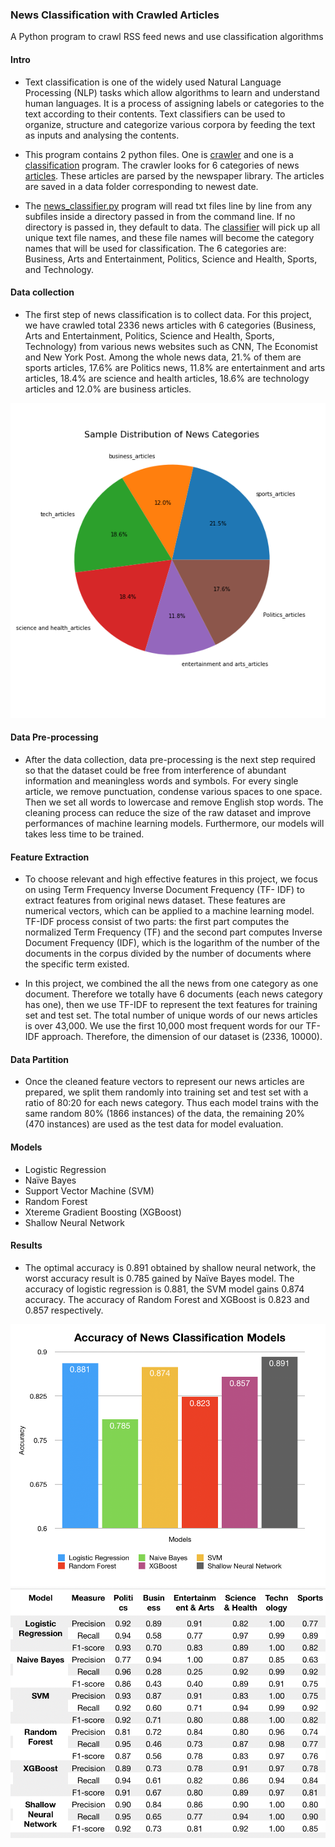 ### News Classification with Crawled Articles

A Python program to crawl RSS feed news and use classification algorithms 

#### Intro

* Text classification is one of the widely used Natural Language Processing (NLP) tasks which allow algorithms to learn and understand human languages. It is a process of assigning labels or categories to the text according to their contents. Text classifiers can be used to organize, structure and categorize various corpora by feeding the text as inputs and analysing the contents.

* This program contains 2 python files. One is [crawler](https://github.com/jetrobert/News-Classification-with-Crawled-Articles/blob/master/news_crawler.py) and one is a [classification](https://github.com/jetrobert/News-Classification-with-Crawled-Articles/blob/master/news_classifier.ipynb) program. The crawler looks for 6 categories of news [articles](https://github.com/jetrobert/News-Classification-with-Crawled-Articles/tree/master/data). These articles are parsed by the newspaper library. The articles are saved in a data folder corresponding to newest date.

* The [news_classifier.py](https://github.com/jetrobert/News-Classification-with-Crawled-Articles/blob/master/news_crawler.py) program will read txt files line by line from any subfiles inside a directory passed in from the command line. If no directory is passed in, they default to data. The [classifier](https://github.com/jetrobert/News-Classification-with-Crawled-Articles/blob/master/news_classifier.py) will pick up all unique text file names, and these file names will become the category names that will be used for classification. The 6 categories are: Business, Arts and Entertainment, Politics, Science and Health, Sports, and Technology. 

#### Data collection

* The first step of news classification is to collect data. For this project, we have crawled total 2336 news articles with 6 categories (Business, Arts and Entertainment, Politics, Science and Health, Sports, Technology) from various news websites such as CNN, The Economist and New York Post. Among the whole news data, 21.% of them are sports articles, 17.6% are Politics news, 11.8% are entertainment and arts articles, 18.4% are science and health articles, 18.6% are technology articles and 12.0% are business articles.

![](https://raw.githubusercontent.com/jetrobert/News-Classification-with-Crawled-Articles/master/figure/Distribution%20of%20News%20Categories.png)

#### Data Pre-processing

* After the data collection, data pre-processing is the next step required so that the dataset could be free from interference of abundant information and meaningless words and symbols. For every single article, we remove punctuation, condense various spaces to one space. Then we set all words to lowercase and remove English stop words. The cleaning process can reduce the size of the raw dataset and improve performances of machine learning models. Furthermore, our models will takes less time to be trained.

#### Feature Extraction

* To choose relevant and high effective features in this project, we focus on using Term Frequency Inverse Document Frequency (TF- IDF) to extract features from original news dataset. These features are numerical vectors, which can be applied to a machine learning model. TF-IDF process consist of two parts: the first part computes the normalized Term Frequency (TF) and the second part computes Inverse Document Frequency (IDF), which is the logarithm of the number of the documents in the corpus divided by the number of documents where the specific term existed. 

* In this project, we combined the all the news from one category as one document. Therefore we totally have 6 documents (each news category has one), then we use TF-IDF to represent the text features for training set and test set. The total number of unique words of our news articles is over 43,000. We use the first 10,000 most frequent words for our TF- IDF approach. Therefore, the dimension of our dataset is (2336, 10000).

#### Data Partition

* Once the cleaned feature vectors to represent our news articles are prepared, we split them randomly into training set and test set with a ratio of 80:20 for each news category. Thus each model trains with the same random 80% (1866 instances) of the data, the remaining 20% (470 instances) are used as the test data for model evaluation.

#### Models

* Logistic Regression
* Naïve Bayes
* Support Vector Machine (SVM)
* Random Forest
* Xtereme Gradient Boosting (XGBoost)
* Shallow Neural Network

#### Results

* The optimal accuracy is 0.891 obtained by shallow neural network, the worst accuracy result is 0.785 gained by Naïve Bayes model. The accuracy of logistic regression is 0.881, the SVM model gains 0.874 accuracy. The accuracy of Random Forest and XGBoost is 0.823 and 0.857 respectively.

<img width='600' src='https://raw.githubusercontent.com/jetrobert/News-Classification-with-Crawled-Articles/master/result/accuracy.png'>

<img width='800' src='https://raw.githubusercontent.com/jetrobert/News-Classification-with-Crawled-Articles/master/result/accuracy-table.png'>
